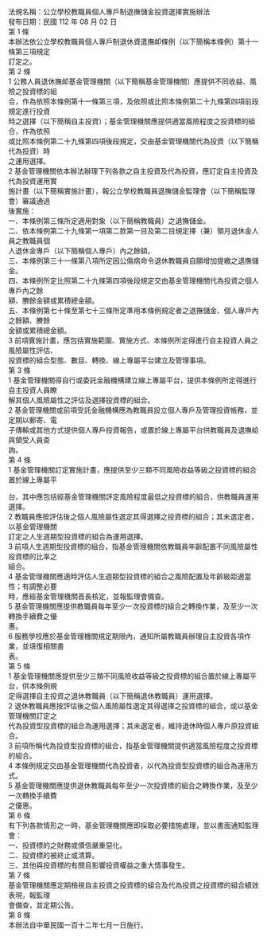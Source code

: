 法規名稱：公立學校教職員個人專戶制退撫儲金投資選擇實施辦法  
發布日期：民國 112 年 08 月 02 日  
第 1 條  
本辦法依公立學校教職員個人專戶制退休資遣撫卹條例（以下簡稱本條例）第十一條第三項規定  
訂定之。  
第 2 條  
1 公務人員退休撫卹基金管理機關（以下簡稱基金管理機關）應提供不同收益、風險之投資標的組  
合，作為依照本條例第十一條第三項，及依照或比照本條例第二十九條第四項前段規定進行投資  
時之選擇（以下簡稱自主投資）；基金管理機關應提供適當風險程度之投資標的組合，作為依照  
或比照本條例第二十九條第四項後段規定，交由基金管理機關代為投資（以下簡稱代為投資）時  
之運用選擇。  
2 基金管理機關依本辦法辦理下列各款之自主投資及代為投資，應訂定自主投資及代為投資運用實  
施計畫（以下簡稱實施計畫），報公立學校教職員退撫儲金監理會（以下簡稱監理會）審議通過  
後實施：  
一、本條例第三條所定適用對象（以下簡稱教職員）之退撫儲金。  
二、依本條例第二十九條第一項第二款第一目及第二目規定擇（兼）領月退休金人員之教職員個  
人退休金專戶（以下簡稱個人專戶）內之餘額。  
三、本條例第三十一條第八項所定因公傷病命令退休教職員自願增加提繳之退撫儲金。  
四、本條例所定比照第二十九條第四項後段規定交由基金管理機關代為投資之個人專戶內之餘  
額、賸餘金額或累積總金額。  
五、本條例第七十條至第七十三條所定準用本條例規定者之退撫儲金、個人專戶內之餘額、賸餘  
金額或累積總金額。  
3 前項實施計畫，應包括實施範圍、實施方式、本條例所定得進行自主投資人員之風險屬性評估、  
投資標的組合型態、數目、轉換、線上專屬平台建立及管理事項。  
第 3 條  
1 基金管理機關得自行或委託金融機構建立線上專屬平台，提供本條例所定得進行自主投資人員瞭  
解其個人風險屬性之評估及選擇投資標的組合。  
2 基金管理機關或前項受託金融機構應為教職員設立個人專戶及管理投資帳務，並定期以郵寄、電  
子傳輸或其他方式提供個人專戶投資報告，或置於線上專屬平台供教職員及退撫給與領受人員查  
詢。  
第 4 條  
1 基金管理機關訂定實施計畫，應提供至少三類不同風險收益等級之投資標的組合置於線上專屬平  


台，其中應包括經基金管理機關評定風險程度最低之投資標的組合，供教職員運用選擇。  
2 教職員應按評估後之個人風險屬性選定其得選擇之投資標的組合；其未選定者，以基金管理機關  
訂定之人生週期型投資標的組合為運用選擇。  
3 前項人生週期型投資標的組合，指基金管理機關依教職員年齡配置不同風險屬性投資標的比率之  
組合。  
4 基金管理機關應適時評估人生週期型投資標的組合之風險配置及年齡級距適當性；有調整必要  
時，應經基金管理機關首長核定，並報監理會備查。  
5 基金管理機關應提供教職員每年至少一次投資標的組合之轉換作業，及至少一次轉換手續費之優  
惠。  
6 服務學校應於基金管理機關規定期限內，通知所屬教職員辦理自主投資各項作業，並填復相關書  
表。  
第 5 條  
1 基金管理機關應提供至少三類不同風險收益等級之投資標的組合置於線上專屬平台，供本條例規  
定得選擇自主投資之退休教職員（以下簡稱退休教職員）運用選擇。  
2 退休教職員應按評估後之個人風險屬性選定其得選擇之投資標的組合，或以基金管理機關訂定之  
代為投資型投資標的組合為運用選擇；其未選定者，維持退休時個人專戶原投資組合。  
3 前項所稱代為投資型投資標的組合，指基金管理機關提供適當風險程度之投資標的組合。  
4 本條例規定交由基金管理機關代為投資者，以代為投資型投資標的組合為運用方式。  
5 基金管理機關應提供退休教職員每年至少一次投資標的組合之轉換作業，及至少一次轉換手續費  
之優惠。  
第 6 條  
有下列各款情形之一時，基金管理機關應即採取必要措施處理，並以書面通知監理會：  
一、投資標的之財務或債信嚴重惡化。  
二、投資標的被終止或清算。  
三、其他與投資標的有關且影響投資權益之重大情事發生。  
第 7 條  
基金管理機關應定期檢視自主投資之投資標的組合及代為投資之投資標的組合績效表現，報監理  
會備查，並定期公告。  
第 8 條  
本辦法自中華民國一百十二年七月一日施行。  


